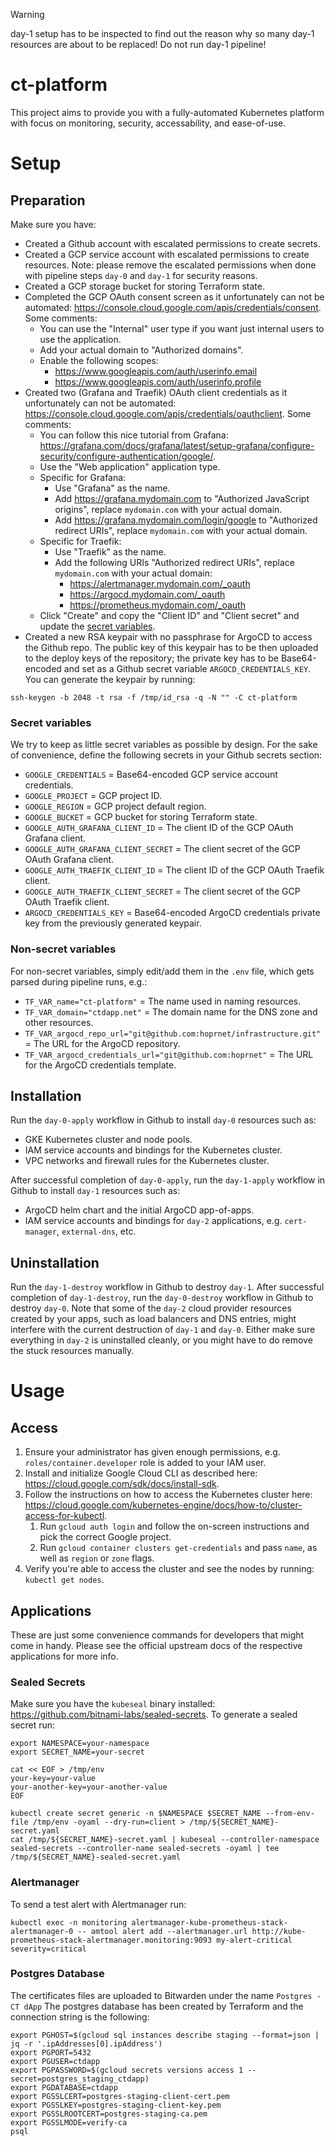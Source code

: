 > [!WARNING]  
> day-1 setup has to be inspected to find out the reason why so many day-1 resources are about to be replaced! Do not run day-1 pipeline!

# ct-platform

This project aims to provide you with a fully-automated Kubernetes platform with focus on monitoring, security, accessability, and ease-of-use.

# Setup

## Preparation

Make sure you have:
- Created a Github account with escalated permissions to create secrets.
- Created a GCP service account with escalated permissions to create resources. Note: please remove the escalated permissions when done with pipeline steps `day-0` and `day-1` for security reasons.
- Created a GCP storage bucket for storing Terraform state.
- Completed the GCP OAuth consent screen as it unfortunately can not be automated: https://console.cloud.google.com/apis/credentials/consent. Some comments:
  - You can use the "Internal" user type if you want just internal users to use the application.
  - Add your actual domain to "Authorized domains".
  - Enable the following scopes:
    - https://www.googleapis.com/auth/userinfo.email
    - https://www.googleapis.com/auth/userinfo.profile
- Created two (Grafana and Traefik) OAuth client credentials as it unfortunately can not be automated: https://console.cloud.google.com/apis/credentials/oauthclient. Some comments:
  - You can follow this nice tutorial from Grafana: https://grafana.com/docs/grafana/latest/setup-grafana/configure-security/configure-authentication/google/.
  - Use the "Web application" application type.
  - Specific for Grafana:
    - Use "Grafana" as the name.
    - Add https://grafana.mydomain.com to "Authorized JavaScript origins", replace `mydomain.com` with your actual domain.
    - Add https://grafana.mydomain.com/login/google to "Authorized redirect URIs", replace `mydomain.com` with your actual domain.
  - Specific for Traefik:
    - Use "Traefik" as the name.
    - Add the following URIs "Authorized redirect URIs", replace `mydomain.com` with your actual domain:
      - https://alertmanager.mydomain.com/_oauth
      - https://argocd.mydomain.com/_oauth
      - https://prometheus.mydomain.com/_oauth
  - Click "Create" and copy the "Client ID" and "Client secret" and update the [secret variables](#secret-variables).
- Created a new RSA keypair with no passphrase for ArgoCD to access the Github repo. The public key of this keypair has to be then uploaded to the deploy keys of the repository; the private key has to be Base64-encoded and set as a Github secret variable `ARGOCD_CREDENTIALS_KEY`. You can generate the keypair by running:

```shell
ssh-keygen -b 2048 -t rsa -f /tmp/id_rsa -q -N "" -C ct-platform
```

### Secret variables

We try to keep as little secret variables as possible by design. For the sake of convenience, define the following secrets in your Github secrets section:

- `GOOGLE_CREDENTIALS` = Base64-encoded GCP service account credentials.
- `GOOGLE_PROJECT` = GCP project ID.
- `GOOGLE_REGION` = GCP project default region.
- `GOOGLE_BUCKET` = GCP bucket for storing Terraform state.
- `GOOGLE_AUTH_GRAFANA_CLIENT_ID` = The client ID of the GCP OAuth Grafana client.
- `GOOGLE_AUTH_GRAFANA_CLIENT_SECRET` = The client secret of the GCP OAuth Grafana client.
- `GOOGLE_AUTH_TRAEFIK_CLIENT_ID` = The client ID of the GCP OAuth Traefik client.
- `GOOGLE_AUTH_TRAEFIK_CLIENT_SECRET` = The client secret of the GCP OAuth Traefik client.
- `ARGOCD_CREDENTIALS_KEY` = Base64-encoded ArgoCD credentials private key from the previously generated keypair.

### Non-secret variables

For non-secret variables, simply edit/add them in the `.env` file, which gets parsed during pipeline runs, e.g.:

- `TF_VAR_name="ct-platform"` = The name used in naming resources.
- `TF_VAR_domain="ctdapp.net"` = The domain name for the DNS zone and other resources.
- `TF_VAR_argocd_repo_url="git@github.com:hoprnet/infrastructure.git"` = The URL for the ArgoCD repository.
- `TF_VAR_argocd_credentials_url="git@github.com:hoprnet"` = The URL for the ArgoCD credentials template.

## Installation

Run the `day-0-apply` workflow in Github to install `day-0` resources such as:
- GKE Kubernetes cluster and node pools.
- IAM service accounts and bindings for the Kubernetes cluster.
- VPC networks and firewall rules for the Kubernetes cluster.

After successful completion of `day-0-apply`, run the `day-1-apply` workflow in Github to install `day-1` resources such as:
- ArgoCD helm chart and the initial ArgoCD app-of-apps.
- IAM service accounts and bindings for `day-2` applications, e.g. `cert-manager`, `external-dns`, etc.

## Uninstallation

Run the `day-1-destroy` workflow in Github to destroy `day-1`. After successful completion of `day-1-destroy`, run the `day-0-destroy` workflow in Github to destroy `day-0`. Note that some of the `day-2` cloud provider resources created by your apps, such as load balancers and DNS entries, might interfere with the current destruction of `day-1` and `day-0`. Either make sure everything in `day-2` is uninstalled cleanly, or you might have to do remove the stuck resources manually.

# Usage

## Access

1. Ensure your administrator has given enough permissions, e.g. `roles/container.developer` role is added to your IAM user.
2. Install and initialize Google Cloud CLI as described here: https://cloud.google.com/sdk/docs/install-sdk.
3. Follow the instructions on how to access the Kubernetes cluster here: https://cloud.google.com/kubernetes-engine/docs/how-to/cluster-access-for-kubectl.
   1. Run `gcloud auth login` and follow the on-screen instructions and pick the correct Google project.
   2. Run `gcloud container clusters get-credentials` and pass `name`, as well as `region` or `zone` flags.
4. Verify you're able to access the cluster and see the nodes by running: `kubectl get nodes`.

## Applications

These are just some convenience commands for developers that might come in handy. Please see the official upstream docs of the respective applications for more info.

### Sealed Secrets

Make sure you have the `kubeseal` binary installed: https://github.com/bitnami-labs/sealed-secrets. To generate a sealed secret run:

```shell
export NAMESPACE=your-namespace
export SECRET_NAME=your-secret

cat << EOF > /tmp/env
your-key=your-value
your-another-key=your-another-value
EOF

kubectl create secret generic -n $NAMESPACE $SECRET_NAME --from-env-file /tmp/env -oyaml --dry-run=client > /tmp/${SECRET_NAME}-secret.yaml
cat /tmp/${SECRET_NAME}-secret.yaml | kubeseal --controller-namespace sealed-secrets --controller-name sealed-secrets -oyaml | tee /tmp/${SECRET_NAME}-sealed-secret.yaml
```

### Alertmanager

To send a test alert with Alertmanager run:

```shell
kubectl exec -n monitoring alertmanager-kube-prometheus-stack-alertmanager-0 -- amtool alert add --alertmanager.url http://kube-prometheus-stack-alertmanager.monitoring:9093 my-alert-critical severity=critical
```

### Postgres Database

The certificates files are uploaded to Bitwarden under the name `Postgres - CT dApp`
The postgres database has been created by Terraform and the connection string is the following:
````
export PGHOST=$(gcloud sql instances describe staging --format=json | jq -r '.ipAddresses[0].ipAddress')
export PGPORT=5432
export PGUSER=ctdapp
export PGPASSWORD=$(gcloud secrets versions access 1 --secret=postgres_staging_ctdapp)
export PGDATABASE=ctdapp
export PGSSLCERT=postgres-staging-client-cert.pem
export PGSSLKEY=postgres-staging-client-key.pem
export PGSSLROOTCERT=postgres-staging-ca.pem
export PGSSLMODE=verify-ca
psql

````
